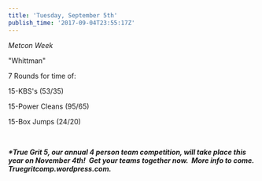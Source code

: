 ```yaml
---
title: 'Tuesday, September 5th'
publish_time: '2017-09-04T23:55:17Z'
---
```


*Metcon Week*

"Whittman"

7 Rounds for time of:

15-KBS's (53/35)

15-Power Cleans (95/65)

15-Box Jumps (24/20)

 

***\*True Grit 5, our annual 4 person team competition, will take place
this year on November 4th!  Get your teams together now.  More info to
come. Truegritcomp.wordpress.com.***
